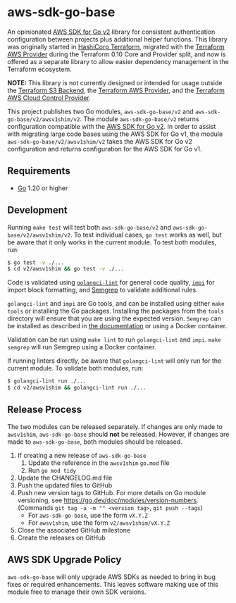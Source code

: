 # aws-sdk-go-base

An opinionated [AWS SDK for Go v2](https://github.com/aws/aws-sdk-go-v2) library for consistent authentication configuration between projects plus additional helper functions. This library was originally started in [HashiCorp Terraform](https://github.com/hashicorp/terraform), migrated with the [Terraform AWS Provider](https://github.com/terraform-providers/terraform-provider-aws) during the Terraform 0.10 Core and Provider split, and now is offered as a separate library to allow easier dependency management in the Terraform ecosystem.

**NOTE:** This library is not currently designed or intended for usage outside
the [Terraform S3 Backend](https://www.terraform.io/docs/backends/types/s3.html),
the [Terraform AWS Provider](https://www.terraform.io/docs/providers/aws),
and the [Terraform AWS Cloud Control Provider](https://registry.terraform.io/providers/hashicorp/awscc).

This project publishes two Go modules, `aws-sdk-go-base/v2` and `aws-sdk-go-base/v2/awsv1shim/v2`.
The module `aws-sdk-go-base/v2` returns configuration compatible with the [AWS SDK for Go v2](https://github.com/aws/aws-sdk-go-v2).
In order to assist with migrating large code bases using the AWS SDK for Go v1, the module `aws-sdk-go-base/v2/awsv1shim/v2` takes the AWS SDK for Go v2 configuration and returns configuration for the AWS SDK for Go v1.

## Requirements

* [Go](https://golang.org/doc/install) 1.20 or higher

## Development

Running `make test` will test both `aws-sdk-go-base/v2` and `aws-sdk-go-base/v2/awsv1shim/v2`.
To test individual cases, `go test` works as well, but be aware that it only works in the current module.
To test both modules, run:

```sh
$ go test -v ./...
$ cd v2/awsv1shim && go test -v ./...
```

Code is validated using
[`golangci-lint`](https://github.com/golangci/golangci-lint) for general code quality,
[`impi`](https://github.com/pavius/impi) for import block formatting, and
[Semgrep](https://semgrep.dev) to validate additional rules.

`golangci-lint` and `impi` are Go tools, and can be installed using either `make tools` or installing the Go packages.
Installing the packages from the `tools` directory will ensure that you are using the expected version.
`Semgrep` can be installed as described in [the documentation](https://semgrep.dev/docs/getting-started/) or using a Docker container.

Validation can be run using `make lint` to run `golangci-lint` and `impi`.
`make semgrep` will run Semgrep using a Docker container.

If running linters directly, be aware that `golangci-lint` will only run for the current module.
To validate both modules, run:

```sh
$ golangci-lint run ./...
$ cd v2/awsv1shim && golangci-lint run ./...
```

## Release Process

The two modules can be released separately.
If changes are only made to `awsv1shim`, `aws-sdk-go-base` should **not** be released.
However, if changes are made to `aws-sdk-go-base`, both modules should be released.

1. If creating a new release of `aws-sdk-go-base`
    1. Update the reference in the `awsv1shim` `go.mod` file
    1. Run `go mod tidy`
1. Update the CHANGELOG.md file
1. Push the updated files to GitHub
1. Push new version tags to GitHub. For more details on Go module versioning, see <https://go.dev/doc/modules/version-numbers>. (Commands `git tag -a -m "" <version tag>`, `git push --tags`)
    * For `aws-sdk-go-base`, use the form `vX.Y.Z`
    * For `awsv1shim`, use the form `v2/awsv1shim/vX.Y.Z`
1. Close the associated GitHub milestone
1. Create the releases on GitHub

## AWS SDK Upgrade Policy

`aws-sdk-go-base` will only upgrade AWS SDKs as needed to bring in bug fixes or required enhancements.
This leaves software making use of this module free to manage their own SDK versions.
